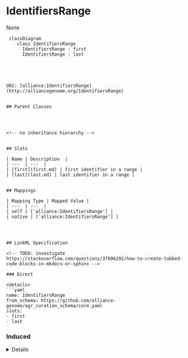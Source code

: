 # IdentifiersRange

None


```mermaid
 classDiagram
    class IdentifiersRange
      IdentifiersRange : first
      IdentifiersRange : last
      




URI: [alliance:IdentifiersRange](http://alliancegenome.org/IdentifiersRange)


## Parent Classes




<!-- no inheritance hierarchy -->


## Slots

| Name | Description  |
| ---  | ---  |
| [first](first.md) | first identifier in a range |
| [last](last.md) | last identifier in a range |


## Mappings

| Mapping Type | Mapped Value |
| ---  | ---  |
| self | ['alliance:IdentifiersRange'] |
| native | ['alliance:IdentifiersRange'] |




## LinkML Specification

<!-- TODO: investigate https://stackoverflow.com/questions/37606292/how-to-create-tabbed-code-blocks-in-mkdocs-or-sphinx -->

### Direct

<details>
```yaml
name: IdentifiersRange
from_schema: https://github.com/alliance-genome/agr_curation_schema/core.yaml
slots:
- first
- last

```
</details>

### Induced

<details>
```yaml
name: IdentifiersRange
from_schema: https://github.com/alliance-genome/agr_curation_schema/core.yaml
attributes:
  first:
    name: first
    description: first identifier in a range
    from_schema: https://github.com/alliance-genome/agr_curation_schema/core.yaml
    alias: first
    owner: IdentifiersRange
    domain_of:
    - IdentifiersRange
    range: Identifier
  last:
    name: last
    description: last identifier in a range
    from_schema: https://github.com/alliance-genome/agr_curation_schema/core.yaml
    alias: last
    owner: IdentifiersRange
    domain_of:
    - IdentifiersRange
    range: Identifier

```
</details>
